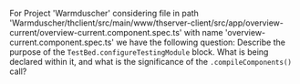 For Project 'Warmduscher' considering file in path 'Warmduscher/thclient/src/main/www/thserver-client/src/app/overview-current/overview-current.component.spec.ts' with name 'overview-current.component.spec.ts' we have the following question: 
Describe the purpose of the `TestBed.configureTestingModule` block. What is being declared within it, and what is the significance of the `.compileComponents()` call?